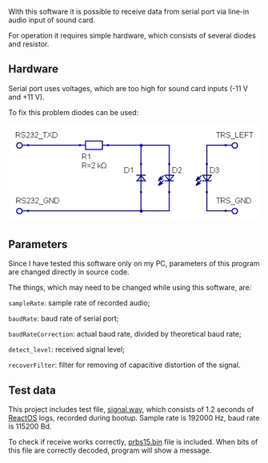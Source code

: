 With this software it is possible to receive data from serial port via line-in audio input of sound card.

For operation it requires simple hardware, which consists of several diodes and resistor.

## Hardware

Serial port uses voltages, which are too high for sound card inputs (-11 V and +11 V).

To fix this problem diodes can be used:

![](https://github.com/Vort/ComDecode/blob/master/com_schematic.png)

## Parameters

Since I have tested this software only on my PC, parameters of this program are changed directly in source code.

The things, which may need to be changed while using this software, are:

`sampleRate`: sample rate of recorded audio;

`baudRate`: baud rate of serial port;

`baudRateCorrection`: actual baud rate, divided by theoretical baud rate;

`detect_level`: received signal level;

`recoverFilter`: filter for removing of capacitive distortion of the signal.

## Test data

This project includes test file, [signal.wav](https://github.com/Vort/ComDecode/blob/master/signal.wav), which consists of 1.2 seconds of [ReactOS](https://github.com/reactos/reactos) logs, recorded during bootup. Sample rate is 192000 Hz, baud rate is 115200 Bd.

To check if receive works correctly, [prbs15.bin](https://github.com/Vort/ComDecode/blob/master/prbs15.bin) file is included. When bits of this file are correctly decoded, program will show a message.